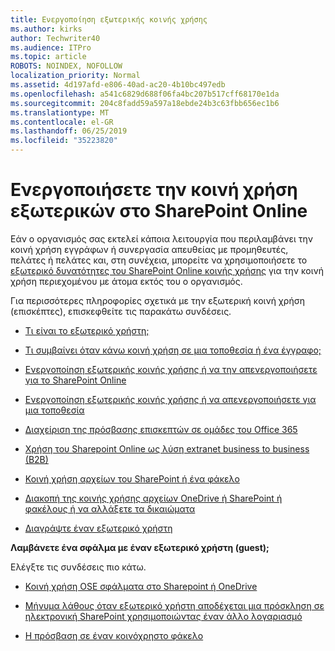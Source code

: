 ```yaml
---
title: Ενεργοποίηση εξωτερικής κοινής χρήσης
ms.author: kirks
author: Techwriter40
ms.audience: ITPro
ms.topic: article
ROBOTS: NOINDEX, NOFOLLOW
localization_priority: Normal
ms.assetid: 4d197afd-e806-40ad-ac20-4b10bc497edb
ms.openlocfilehash: a541c6829d688f06fa4bc207b517cff68170e1da
ms.sourcegitcommit: 204c8fadd59a597a18ebde24b3c63fbb656ec1b6
ms.translationtype: MT
ms.contentlocale: el-GR
ms.lasthandoff: 06/25/2019
ms.locfileid: "35223820"
---
```

# <a name="enable-external-sharing-in-sharepoint-online"></a>Ενεργοποιήσετε την κοινή χρήση εξωτερικών στο SharePoint Online

Εάν ο οργανισμός σας εκτελεί κάποια λειτουργία που περιλαμβάνει την κοινή χρήση εγγράφων ή συνεργασία απευθείας με προμηθευτές, πελάτες ή πελάτες και, στη συνέχεια, μπορείτε να χρησιμοποιήσετε το [εξωτερικό δυνατότητες του SharePoint Online κοινής χρήσης](https://docs.microsoft.com/sharepoint/external-sharing-overview) για την κοινή χρήση περιεχομένου με άτομα εκτός του ο οργανισμός.

Για περισσότερες πληροφορίες σχετικά με την εξωτερική κοινή χρήση (επισκέπτες), επισκεφθείτε τις παρακάτω συνδέσεις.

- [Τι είναι το εξωτερικό χρήστη;](https://docs.microsoft.com/sharepoint/external-sharing-overview#what-is-an-external-user)

- [Τι συμβαίνει όταν κάνω κοινή χρήση σε μια τοποθεσία ή ένα έγγραφο;](https://docs.microsoft.com/sharepoint/external-sharing-overview#what-happens-when-i-share-a-site-or-document)

- [Ενεργοποίηση εξωτερικής κοινής χρήσης ή να την απενεργοποιήσετε για το SharePoint Online](https://docs.microsoft.com/sharepoint/turn-external-sharing-on-or-off)

- [Ενεργοποίηση εξωτερικής κοινής χρήσης ή να απενεργοποιήσετε για μια τοποθεσία](https://docs.microsoft.com/sharepoint/change-external-sharing-site)

- [Διαχείριση της πρόσβασης επισκεπτών σε ομάδες του Office 365](https://docs.microsoft.com/office365/admin/create-groups/manage-guest-access-in-groups?view=o365-worldwide)

- [Χρήση του Sharepoint Online ως λύση extranet business to business (B2B)](https://docs.microsoft.com/sharepoint/create-b2b-extranet)

- [Κοινή χρήση αρχείων του SharePoint ή ένα φάκελο](https://support.office.com/article/share-sharepoint-files-or-folders-1fe37332-0f9a-4719-970e-d2578da4941c)

- [Διακοπή της κοινής χρήσης αρχείων OneDrive ή SharePoint ή φακέλους ή να αλλάξετε τα δικαιώματα](https://support.office.com/article/stop-sharing-onedrive-or-sharepoint-files-or-folders-or-change-permissions-0a36470f-d7fe-40a0-bd74-0ac6c1e13323?ui=en-US&amp;rs=en-US&amp;ad=US)

- [Διαγράψτε έναν εξωτερικό χρήστη](https://docs.microsoft.com/sharepoint/remove-users#delete-a-guest-from-the-microsoft-365-admin-center)

**Λαμβάνετε ένα σφάλμα με έναν εξωτερικό χρήστη (guest);**

Ελέγξτε τις συνδέσεις πιο κάτω. 

- [Κοινή χρήση OSE σφάλματα στο Sharepoint ή OneDrive](https://docs.microsoft.com/sharepoint/sharepoint-onedrive-error-message)

- [Μήνυμα λάθους όταν εξωτερικό χρήστη αποδέχεται μια πρόσκληση σε ηλεκτρονική SharePoint χρησιμοποιώντας έναν άλλο λογαριασμό](https://support.office.com/article/Error-message-when-an-external-user-accepts-a-SharePoint-Online-invitation-by-using-another-account-f0d34413-ea7c-42c7-a485-c4e5d421e5f0)

- [Η πρόσβαση σε έναν κοινόχρηστο φάκελο](https://support.office.com/client/d678b57a-53ad-4414-9423-d8726a0c532f)
